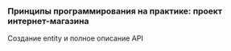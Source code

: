 ### Принципы программирования на практике: проект интернет-магазина

Создание entity и полное описание API
